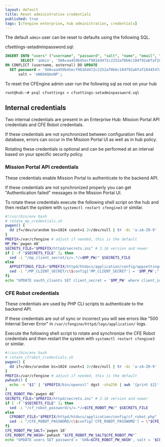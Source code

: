 ```yaml
---
layout: default
title: Reset administrative credentials
published: true
tags: [cfengine enterprise, hub administration, credentials]
---
```


The default `admin` user can be reset to defaults using the following SQL.

cfsettings-setadminpassword.sql:

```sql
INSERT INTO "users" ("username", "password", "salt", "name", "email", "external", "active", "roles", "changetimestamp")
       SELECT 'admin', 'SHA=aa459b45ecf9816d472c2252af0b6c104f92a6faf2844547a03338e42e426f52', 'eWAbKQmxNP', 'admin',  'admin@organisation.com', false, '1',  '{admin,cf_remoteagent}', now()
ON CONFLICT (username, external) DO UPDATE
  SET password = 'SHA=aa459b45ecf9816d472c2252af0b6c104f92a6faf2844547a03338e42e426f52',
      salt = 'eWAbKQmxNP';
```

To reset the CFEngine admin user run the following sql as root on your hub

```console
root@hub:~# psql cfsettings < cfsettings-setadminpassword.sql
```

## Internal credentials

Two internal credentials are present in an Enterprise Hub: Mission Portal API credentials and CFE Robot credentials.

If these credentials are not synchronized between configuration files and database, errors can occur in the Mission Portal UI as well as in hub policy.

Rotating these credentials is optional and can be performed at an interval based on your specific security policy.

### Mission Portal API credentials

These credentials enable Mission Portal to authenticate to the backend API.

If these credentials are not synchronized properly you can get "Authentication failed" messages in the Mission Portal UI.

To rotate these credentials execute the following shell script on the hub and then restart the system with `systemctl restart cfengine3` or similar.

```bash
#!/usr/bin/env bash
# rotate_mp_credentials.sh
pwgen() {
  dd if=/dev/urandom bs=1024 count=1 2>/dev/null | tr -dc 'a-zA-Z0-9' | fold -w $1 | head -n 1
}
PREFIX=/var/cfengine # adjust if needed, this is the default
MP_PW=`pwgen 40`
SECRETS_FILE="$PREFIX/httpd/secrets.ini" # 3.16 version and newer
if [ -f "$SECRETS_FILE" ]; then
  sed -i "/mp_client_secret/s/=.*/=$MP_PW/" $SECRETS_FILE
else
  APPSETTINGS_FILE="$PREFIX/httpd/htdocs/application/config/appsettings.php"
  sed -i "/MP_CLIENT_SECRET/c\$config['MP_CLIENT_SECRET'] = '$MP_PW';" $APPSETTINGS_FILE
fi
echo "UPDATE oauth_clients SET client_secret = '$MP_PW' where client_id = 'MP'" | $PREFIX/bin/psql cfsettings
```

### CFE Robot credentials

These credentials are used by PHP CLI scripts to authenticate to the backend API.

If these credentials are out of sync or incorrect you will see errors like "500 Internal Server Error" in `/var/cfengine/httpd/logs/application/` logs.


Execute the following shell script to rotate and synchronize the CFE Robot credentials and then restart the system with `systemctl restart cfengine3` or similar.

```bash
#!/usr/bin/env bash
# rotate_cfrobot_credentials.sh
pwgen() {
  dd if=/dev/urandom bs=1024 count=1 2>/dev/null | tr -dc 'a-zA-Z0-9' | fold -w $1 | head -n 1
}
PREFIX=/var/cfengine # adjust if needed, this is the default
pwhash() {
  echo -n "$1" | "$PREFIX/bin/openssl" dgst -sha256 | awk '{print $2}'
}
CFE_ROBOT_PW=`pwgen 40`
SECRETS_FILE="$PREFIX/httpd/secrets.ini" # 3.16 version and newer
if [ -f "$SECRETS_FILE" ]; then
  sed -i "/cf_robot_password/s/=.*/=$CFE_ROBOT_PW/" $SECRETS_FILE
else
  CFROBOT_FILE="$PREFIX/httpd/htdocs/application/config/cf_robot.php"
  sed -i "/CFE_ROBOT_PASSWORD/c\$config['CFE_ROBOT_PASSWORD'] = \"$CFE_ROBOT_PW\";" $CFROBOT_FILE
fi
CFE_ROBOT_PW_SALT=`pwgen 10`
CFE_ROBOT_PW_HASH=`pwhash "$CFE_ROBOT_PW_SALT$CFE_ROBOT_PW"`
echo "UPDATE users SET password = 'SHA=$CFE_ROBOT_PW_HASH', salt = '$CFE_ROBOT_PW_SALT' WHERE username = 'CFE_ROBOT'" | "$PREFIX/bin/psql" cfsettings
```
